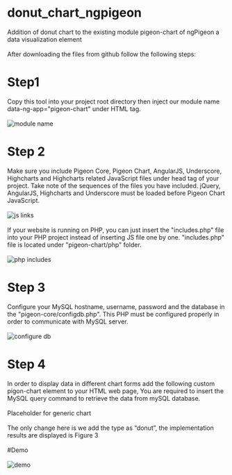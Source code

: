 # donut_chart_ngpigeon
Addition of donut chart to the existing module pigeon-chart of ngPigeon a data visualization element
 <br /> <br />
After downloading the files from github follow the following steps:<br />
# Step1
Copy this tool into your project root directory then inject our module name data-ng-app="pigeon-chart" under HTML tag. 
 <br />
 <br />
![module name](https://github.com/sanjeetkanekar/myproject/blob/master/ngpigeon_setup.jpg)
 <br />
 
 
# Step 2
Make sure you include Pigeon Core, Pigeon Chart, AngularJS, Underscore, Highcharts and Highcharts related JavaScript files under head tag of your project. Take note of the sequences of the files you have included. jQuery, AngularJS, Highcharts and Underscore must be loaded before Pigeon Chart JavaScript.
<br />
 <br />
![js links](https://github.com/sanjeetkanekar/myproject/blob/master/ngpigeon_includes.jpg) 
<br />
 <br />
If your website is running on PHP, you can just insert the "includes.php" file into your PHP project instead of inserting JS file one by one. "includes.php" file is located under "pigeon-chart/php" folder.
<br />
 <br />
![php includes](https://github.com/sanjeetkanekar/myproject/blob/master/ngpigeon_includes2.jpg)
<br />
 
 
# Step 3
Configure your MySQL hostname, username, password and the database in the "pigeon-core/configdb.php". This PHP must be configured properly in order to communicate with MySQL server.
<br />
 <br />
![configure db](https://github.com/sanjeetkanekar/myproject/blob/master/ngpigeon_dbset.jpg)
 <br />
 
 
# Step 4
In order to display data in different chart forms add the following custom pigon-chart element to your HTML web page, You are required to insert the MySQL query command to retrieve the data from mySQL database. 
 <br />
  <br />
<pigeon-chart query="SELECT Browser_name, Browser_popularity FROM browsers"
                title="Donut Chart"
                subtitle="Popularity of browsers between people"
                type="donut"
                axisY-title="Browser_name"
                axisX-title="Browser_popularity"
                show-legend="bottom"
                show-data-label="true"
                zoom-type="xy">Placeholder for generic chart
</pigeon-chart>
<br />
 <br />
The only change here is we add the type as “donut”, the implementation results are displayed is Figure 3
<br />
<br />
#Demo
 <br />
  <br />
![demo](https://github.com/sanjeetkanekar/myproject/blob/master/ngpigeon_demo1.jpg)
